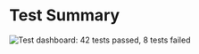 Test Summary
============

![Test dashboard: 42 tests passed, 8 tests failed](http://svg.testforest.io/dashboard.svg?p=42&f=8)


